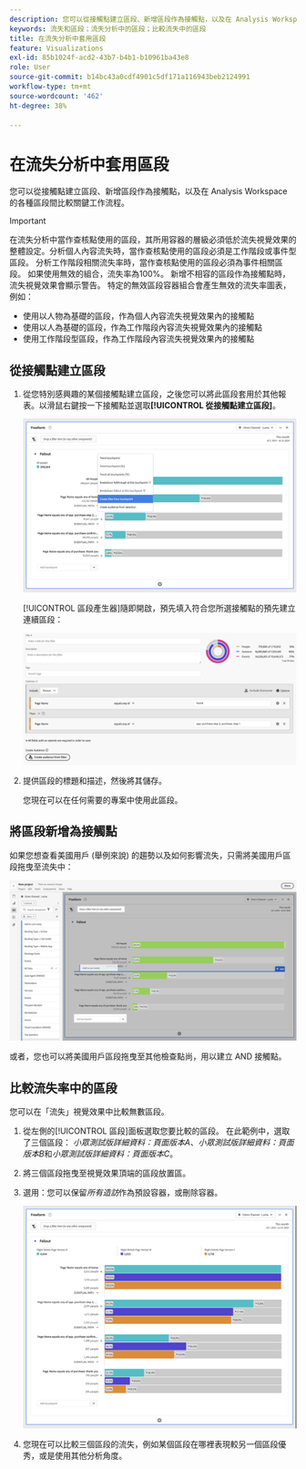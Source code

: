 ```yaml
---
description: 您可以從接觸點建立區段、新增區段作為接觸點，以及在 Analysis Workspace 的各種區段間比較關鍵工作流程。
keywords: 流失和區段；流失分析中的區段；比較流失中的區段
title: 在流失分析中套用區段
feature: Visualizations
exl-id: 85b1024f-acd2-43b7-b4b1-b10961ba43e8
role: User
source-git-commit: b14bc43a0cdf4901c5df171a116943beb2124991
workflow-type: tm+mt
source-wordcount: '462'
ht-degree: 38%

---
```


# 在流失分析中套用區段

您可以從接觸點建立區段、新增區段作為接觸點，以及在 Analysis Workspace 的各種區段間比較關鍵工作流程。

>[!IMPORTANT]
>
>在流失分析中當作查核點使用的區段，其所用容器的層級必須低於流失視覺效果的整體設定。分析個人內容流失時，當作查核點使用的區段必須是工作階段或事件型區段。 分析工作階段相關流失率時，當作查核點使用的區段必須為事件相關區段。 如果使用無效的組合，流失率為100%。 新增不相容的區段作為接觸點時，流失視覺效果會顯示警告。 特定的無效區段容器組合會產生無效的流失率圖表，例如：
>
>* 使用以人物為基礎的區段，作為個人內容流失視覺效果內的接觸點
>* 使用以人為基礎的區段，作為工作階段內容流失視覺效果內的接觸點
>* 使用工作階段型區段，作為工作階段內容流失視覺效果內的接觸點

## 從接觸點建立區段

1. 從您特別感興趣的某個接觸點建立區段，之後您可以將此區段套用於其他報表。以滑鼠右鍵按一下接觸點並選取&#x200B;**[!UICONTROL 從接觸點建立區段]**。

   ![反白顯示「從接觸點建立區段」的「接觸點」下拉式功能表。](assets/fallout-createfilter.png)

   [!UICONTROL 區段產生器]隨即開啟，預先填入符合您所選接觸點的預先建立連續區段：

   ![區段產生器會顯示預先填入和預先建立的循序區段。](assets/fallout-definefilter.png)

1. 提供區段的標題和描述，然後將其儲存。

   您現在可以在任何需要的專案中使用此區段。

## 將區段新增為接觸點

如果您想查看美國用戶 (舉例來說) 的趨勢以及如何影響流失，只需將美國用戶區段拖曳至流失中：

![已選取並反白顯示美國使用者區段，以拖曳至流失中。](assets/fallout-addfilter.png)

或者，您也可以將美國用戶區段拖曳至其他檢查點尚，用以建立 AND 接觸點。

## 比較流失率中的區段

您可以在「流失」視覺效果中比較無數區段。

1. 從左側的[!UICONTROL 區段]面板選取您要比較的區段。 在此範例中，選取了三個區段： *小眾測試版詳細資料：頁面版本A*、*小眾測試版詳細資料：頁面版本B*&#x200B;和&#x200B;*小眾測試版詳細資料：頁面版本C*。
1. 將三個區段拖曳至視覺效果頂端的區段放置區。


1. 選用：您可以保留&#x200B;*所有造訪*&#x200B;作為預設容器，或刪除容器。

   ![在上一步中拖曳的「流失」顯示「所有造訪」以及兩個區段。](assets/fallout-multiplefilters.png)

1. 您現在可以比較三個區段的流失，例如某個區段在哪裡表現較另一個區段優秀，或是使用其他分析角度。
